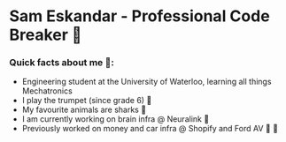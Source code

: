 # Sam Eskandar - Professional Code Breaker 🤠

### Quick facts about me 📠:
  * Engineering student at the University of Waterloo, learning all things Mechatronics
  * I play the trumpet (since grade 6) 🎺
  * My favourite animals are sharks 🦈
  * I am currently working on brain infra @ Neuralink 🧠 
  * Previously worked on money and car infra @ Shopify and Ford AV 💸 🚙
  
